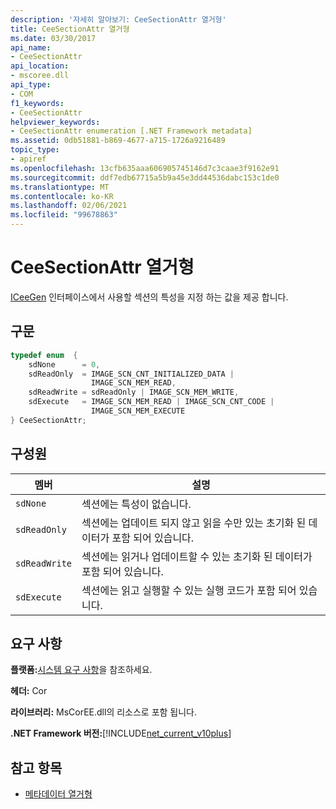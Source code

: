 ```yaml
---
description: '자세히 알아보기: CeeSectionAttr 열거형'
title: CeeSectionAttr 열거형
ms.date: 03/30/2017
api_name:
- CeeSectionAttr
api_location:
- mscoree.dll
api_type:
- COM
f1_keywords:
- CeeSectionAttr
helpviewer_keywords:
- CeeSectionAttr enumeration [.NET Framework metadata]
ms.assetid: 0db51881-b869-4677-a715-1726a9216489
topic_type:
- apiref
ms.openlocfilehash: 13cfb635aaa606905745146d7c3caae3f9162e91
ms.sourcegitcommit: ddf7edb67715a5b9a45e3dd44536dabc153c1de0
ms.translationtype: MT
ms.contentlocale: ko-KR
ms.lasthandoff: 02/06/2021
ms.locfileid: "99678863"
---
```

# <a name="ceesectionattr-enumeration"></a>CeeSectionAttr 열거형

[ICeeGen](iceegen-interface.md) 인터페이스에서 사용할 섹션의 특성을 지정 하는 값을 제공 합니다.  
  
## <a name="syntax"></a>구문  
  
```cpp  
typedef enum  {  
    sdNone      = 0,  
    sdReadOnly  = IMAGE_SCN_CNT_INITIALIZED_DATA |  
                  IMAGE_SCN_MEM_READ,  
    sdReadWrite = sdReadOnly | IMAGE_SCN_MEM_WRITE,  
    sdExecute   = IMAGE_SCN_MEM_READ | IMAGE_SCN_CNT_CODE |  
                  IMAGE_SCN_MEM_EXECUTE  
} CeeSectionAttr;  
```  
  
## <a name="members"></a>구성원  
  
|멤버|설명|  
|------------|-----------------|  
|`sdNone`|섹션에는 특성이 없습니다.|  
|`sdReadOnly`|섹션에는 업데이트 되지 않고 읽을 수만 있는 초기화 된 데이터가 포함 되어 있습니다.|  
|`sdReadWrite`|섹션에는 읽거나 업데이트할 수 있는 초기화 된 데이터가 포함 되어 있습니다.|  
|`sdExecute`|섹션에는 읽고 실행할 수 있는 실행 코드가 포함 되어 있습니다.|  
  
## <a name="requirements"></a>요구 사항  

 **플랫폼:**[시스템 요구 사항](../../get-started/system-requirements.md)을 참조하세요.  
  
 **헤더:** Cor  
  
 **라이브러리:** MsCorEE.dll의 리소스로 포함 됩니다.  
  
 **.NET Framework 버전:**[!INCLUDE[net_current_v10plus](../../../../includes/net-current-v10plus-md.md)]  
  
## <a name="see-also"></a>참고 항목

- [메타데이터 열거형](metadata-enumerations.md)
